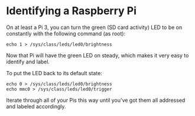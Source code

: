# Identifying a Raspberry Pi

On at least a Pi 3, you can turn the green (SD card activity) LED to be on constantly with the following command (as root):

    echo 1 > /sys/class/leds/led0/brightness

Now that Pi will have the green LED on steady, which makes it very easy to identify and label.

To put the LED back to its default state:

    echo 0 > /sys/class/leds/led0/brightness
    echo mmc0 > /sys/class/leds/led0/trigger

Iterate through all of your Pis this way until you've got them all addressed and labeled accordingly.
